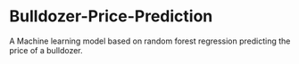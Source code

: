 # Bulldozer-Price-Prediction
A Machine learning model based on  random forest regression predicting the price of a bulldozer.
